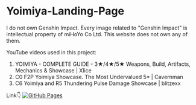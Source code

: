 # Yoimiya-Landing-Page

I do not own Genshin Impact. Every image related to "Genshin Impact" is intellectual property of miHoYo Co Ltd. This website does not own any of them.

YouTube videos used in this project:

1. YOIMIYA - COMPLETE GUIDE - 3★/4★/5★ Weapons, Build, Artifacts, Mechanics & Showcase | Xlice
2. C0 F2P Yoimiya Showcase. The Most Undervalued 5*  | Cavernman
3. C6 Yoimiya and R5 Thundering Pulse Damage Showcase | blitzexx

Link👇
[![GitHub Pages](https://img.shields.io/badge/GitHub-Pages-blue)](https://dev-zenitsu.github.io/Yoimiya-Landing-Page/)

